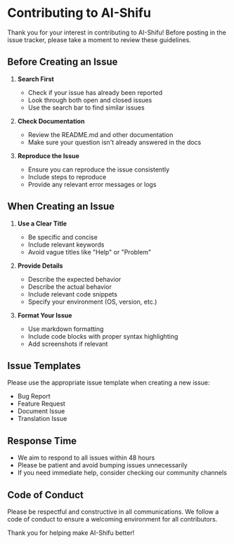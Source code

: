 # Contributing to AI-Shifu

Thank you for your interest in contributing to AI-Shifu! Before posting in the issue tracker, please take a moment to review these guidelines.

## Before Creating an Issue

1. **Search First**
   - Check if your issue has already been reported
   - Look through both open and closed issues
   - Use the search bar to find similar issues

2. **Check Documentation**
   - Review the README.md and other documentation
   - Make sure your question isn't already answered in the docs

3. **Reproduce the Issue**
   - Ensure you can reproduce the issue consistently
   - Include steps to reproduce
   - Provide any relevant error messages or logs

## When Creating an Issue

1. **Use a Clear Title**
   - Be specific and concise
   - Include relevant keywords
   - Avoid vague titles like "Help" or "Problem"

2. **Provide Details**
   - Describe the expected behavior
   - Describe the actual behavior
   - Include relevant code snippets
   - Specify your environment (OS, version, etc.)

3. **Format Your Issue**
   - Use markdown formatting
   - Include code blocks with proper syntax highlighting
   - Add screenshots if relevant

## Issue Templates

Please use the appropriate issue template when creating a new issue:
- Bug Report
- Feature Request
- Document Issue
- Translation Issue

## Response Time

- We aim to respond to all issues within 48 hours
- Please be patient and avoid bumping issues unnecessarily
- If you need immediate help, consider checking our community channels

## Code of Conduct

Please be respectful and constructive in all communications. We follow a code of conduct to ensure a welcoming environment for all contributors.

Thank you for helping make AI-Shifu better!
